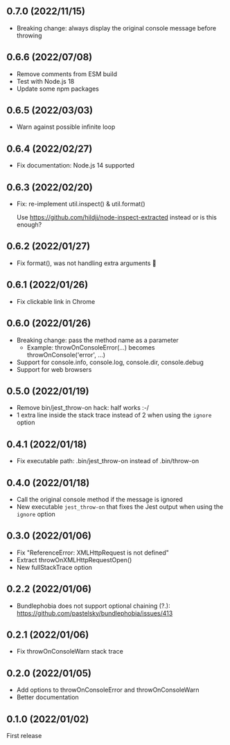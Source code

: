 ## 0.7.0 (2022/11/15)

- Breaking change: always display the original console message before throwing

## 0.6.6 (2022/07/08)

- Remove comments from ESM build
- Test with Node.js 18
- Update some npm packages

## 0.6.5 (2022/03/03)

- Warn against possible infinite loop

## 0.6.4 (2022/02/27)

- Fix documentation: Node.js 14 supported

## 0.6.3 (2022/02/20)

- Fix: re-implement util.inspect() & util.format()

  Use https://github.com/hildjj/node-inspect-extracted instead or is this enough?

## 0.6.2 (2022/01/27)

- Fix format(), was not handling extra arguments 🤦

## 0.6.1 (2022/01/26)

- Fix clickable link in Chrome

## 0.6.0 (2022/01/26)

- Breaking change: pass the method name as a parameter
  - Example: throwOnConsoleError(...) becomes throwOnConsole('error', ...)
- Support for console.info, console.log, console.dir, console.debug
- Support for web browsers

## 0.5.0 (2022/01/19)

- Remove bin/jest_throw-on hack: half works :-/
- 1 extra line inside the stack trace instead of 2 when using the `ignore` option

## 0.4.1 (2022/01/18)

- Fix executable path: .bin/jest_throw-on instead of .bin/throw-on

## 0.4.0 (2022/01/18)

- Call the original console method if the message is ignored
- New executable `jest_throw-on` that fixes the Jest output when using the `ignore` option

## 0.3.0 (2022/01/06)

- Fix "ReferenceError: XMLHttpRequest is not defined"
- Extract throwOnXMLHttpRequestOpen()
- New fullStackTrace option

## 0.2.2 (2022/01/06)

- Bundlephobia does not support optional chaining (?.): https://github.com/pastelsky/bundlephobia/issues/413

## 0.2.1 (2022/01/06)

- Fix throwOnConsoleWarn stack trace

## 0.2.0 (2022/01/05)

- Add options to throwOnConsoleError and throwOnConsoleWarn
- Better documentation

## 0.1.0 (2022/01/02)

First release
